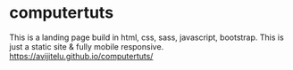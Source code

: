 # computertuts
This is a landing page build in html, css, sass, javascript, bootstrap. This is just a static site & fully mobile responsive.
https://avijitelu.github.io/computertuts/
